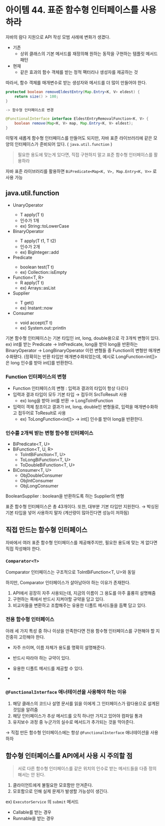 # 아이템 44. 표준 함수형 인터페이스를 사용하라

자바의 람다 지원으로 API 작성 모범 사례에 변화가 생겼다.

- 기존
  - 상위 클래스의 기본 메서드를 재정의해 원하는 동작을 구현하는 템플릿 메서드 패턴
- 현재
  - 같은 효과의 함수 객체를 받는 정적 팩터리나 생성자를 제공하는 것

따라서, 함수 객체를 매개변수로 받는 생성자와 메서드를 더 많이 만들어야 한다.

```java
protected boolean removeEldestEntry(Map.Entry<K, V> eldest) {
	return size() > 100;
}

-> 함수형 인터페이스로 변경

@FunctionalInterface interface EldestEntryRemovalFunction<K, V> {
	boolean remove(Map<K, V> map, Map.Entry<K, V> eldest);
}
```

이렇게 새롭게 함수형 인터페이스를 만들어도 되지만, 자바 표준 라이브러리에 같은 모양의 인터페이스가 준비되어 있다. ( `java.util.function` )

> 필요한 용도에 맞는게 있다면, 직접 구현하지 말고 표준 함수형 인터페이스를 활용하라

자바 표준 라이브러리를 활용하면 `BiPredicate<Map<K, V>, Map.Entry<K, V>>` 로 사용 가능

## java.util.function

- UnaryOperator<T>
  - T apply(T t)
  - 인수가 1개
  - ex) String::toLowerCase
- BinaryOperator<T>
  - T apply(T t1, T t2)
  - 인수가 2개
  - ex) BigInteger::add
- Predicate<T>
  - boolean test(T t)
  - ex) Collection::isEmpty
- Function<T, R>
  - R apply(T t)
  - ex) Arrays::asList
- Supplier<T>
  - T get()
  - ex) Instant::now
- Consumer<T>
  - void accept(T t)
  - ex) System.out::println

기본 함수형 인터페이스는 기본 타입인 int, long, double용으로 각 3개씩 변형이 있다.
ex) int를 받는 Predicate → IntPredicate, long을 받아 long을 반환하는 BinaryOperator → LongBinaryOperator
이런 변형들 중 Function의 변형만 매개변수화됐다.
(정확히는 반환 타입만 매개변수화되었는데, 예시로 LongFunction<int[]> 은 long 인수를 받아 int[]를 반환한다.

### Function 인터페이스의 변형

- Function 인터페이스의 변형 : 입력과 결과의 타입이 항상 다르다
- 입력과 결과 타입이 모두 기본 타입 → 접두어 SrcToResult 사용
  - ex) long을 받아 int를 반환 → LongToIntFunction
- 입력이 객체 참조이고 결과가 int, long, double인 변형들로, 입력을 매개변수화하고 접두어로 ToResult로 사용
  - ex) ToLongFunction<int[]> → int[] 인수를 받아 long을 반환한다.

### 인수를 2개씩 받는 변형 함수형 인터페이스

- BiPredicate<T, U>
- BiFunction<T, U, R>
  - ToIntBiFunction<T, U>
  - ToLongBiFunction<T, U>
  - ToDoubleBiFunction<T, U>
- BiConsumer<T, U>
  - ObjDoubleConsumer<T>
  - ObjIntConsumer<T>
  - ObjLongConsumer<T>

BooleanSupplier : boolean을 반환하도록 하는 Supplier의 변형

표준 함수형 인터페이스은 총 43개이다.
또한, 대부분 기본 타입만 지원한다.
→ 박싱된 기본 타입을 넣어 사용하지 말자
(계산량이 많아진다면 성능이 저하됨)

## 직접 만드는 함수형 인터페이스

자바에서 여러 표준 함수형 인터페이스를 제공해주지만, 필요한 용도에 맞는 게 없다면 직접 작성해야 한다.

### `Comparator<T>`

Comparator<T> 인터페이스는 구조적으로 ToIntBiFunction<T, U>와 동일

하지만, Comparator<T> 인터페이스가 살아남아야 하는 이유가 존재한다.

1. API에서 굉장히 자주 사용되는데, 지금의 이름이 그 용도를 아주 훌륭히 설명해줌
2. 구현하는 쪽에서 반드시 지켜야할 규약을 담고 있다.
3. 비교자들을 변환하고 조합해주는 유용한 디폴트 메서드들을 듬뿍 담고 있다.

### 전용 함수형 인터페이스

아래 세 가지 특성 중 하나 이상을 만족한다면 전용 함수형 인터페이스를 구현해야 할 지 진중히 고민해야 한다.

- 자주 쓰이며, 이름 자체가 용도를 명확히 설명해준다.
- 반드시 따라야 하는 규약이 있다.
- 유용한 디폴트 메서드를 제공할 수 있다.

-

### `@FunctionalInterface` 애너테이션을 사용해야 하는 이유

1. 해당 클래스의 코드나 설명 문서를 읽을 이에게 그 인터페이스가 람다용으로 설계된 것임을 알려줌
2. 해당 인터페이스가 추상 메서드를 오직 하나만 가지고 있어야 컴파일 통과
3. 유지보수 과정 중 누군가의 실수로 메서드가 추가되는 것을 막아준다.

→ 직접 만든 함수형 인터페이스에는 항상 `@FunctionalInterface` 애너테이션을 사용하자

## 함수형 인터페이스를 API에서 사용 시 주의할 점

> 서로 다른 함수형 인터페이스를 같은 위치의 인수로 받는 메서드들을 다중 정의해서는 안 된다.

1. 클라이언트에게 불필요한 모호함만 안겨준다.
2. 모호함으로 인해 실제 문제가 발생할 가능성이 생긴다.

ex) `ExecutorService` 의 `submit` 메서드

- Callable<T>를 받는 경우
- Runnable을 받는 경우

